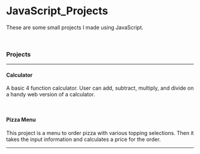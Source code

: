 # JavaScript_Projects
These are some small projects I made using JavaScript.
 
<br>
<h3>Projects</h3>
<hr>
 <h4> Calculator </h4>
 <p>A basic 4 function calculator. User can add, subtract, multiply, and divide on a handy web version of a calculator.  </p>
 <br>
 <h4>Pizza Menu</h4> 
 <p> This project is a menu to order pizza with various topping selections. Then it takes the input information and calculates a price for the order.</p>
 <hr>
